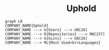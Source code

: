 <h1 align="center">Uphold</h1>

```mermaid
graph LR
COMPANY_NAME{Uphold}
COMPANY_NAME ---> U{Users} ---> UN[26]
COMPANY_NAME ---> R{Repositories} ---> RN[237]
COMPANY_NAME ---> G{Gists} ---> GN[26]
COMPANY_NAME ---> ML{Most Used<br>Languages}
```

